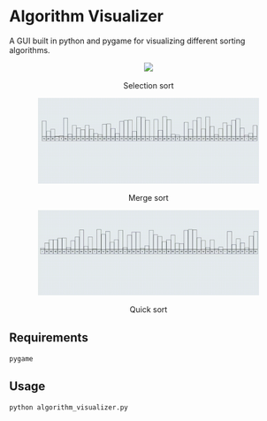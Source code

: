 # Algorithm Visualizer
A GUI built in python and pygame for visualizing different sorting algorithms.
<div align="center" >
<img src="./images/selection_sort.gif" width="400"/>
<p align = "center">
Selection sort
</p>
<img src="./images/merge_sort.gif" width="400" />
<p align = "center">
Merge sort
</p>
<img src="./images/quick_sort.gif" width="400" />
<p align = "center">
Quick sort
</p>
</div>


## Requirements
```
pygame
```
## Usage
```
python algorithm_visualizer.py
```
